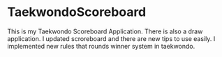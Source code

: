 # TaekwondoScoreboard
This is my Taekwondo Scoreboard Application.
There is also a draw application.
I updated scroreboard and there are new tips to use easily.
I implemented new rules that rounds winner system in taekwondo.
